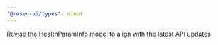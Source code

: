 ```yaml
---
'@rosen-ui/types': minor
---
```


Revise the HealthParamInfo model to align with the latest API updates
